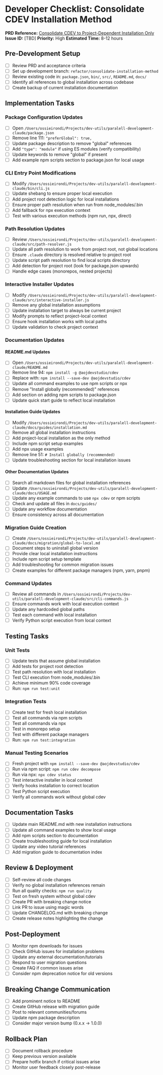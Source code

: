 # Developer Checklist: Consolidate CDEV Installation Method

**PRD Reference:** [Consolidate CDEV to Project-Dependent Installation Only](/Users/ossieirondi/Projects/dev-utils/paralell-development-claude/docs/prds/consolidate-installation-method.md)
**Issue ID:** [TBD]
**Priority:** High
**Estimated Time:** 8-12 hours

## Pre-Development Setup

- [ ] Review PRD and acceptance criteria
- [ ] Set up development branch: `refactor/consolidate-installation-method`
- [ ] Review existing code in: `package.json`, `bin/`, `src/`, `README.md`, `docs/`
- [ ] Identify all references to global installation across codebase
- [ ] Create backup of current installation documentation

## Implementation Tasks

### Package Configuration Updates

- [ ] Open `/Users/ossieirondi/Projects/dev-utils/paralell-development-claude/package.json`
- [ ] Remove line 111: `"preferGlobal": true,`
- [ ] Update package description to remove "global" references
- [ ] Add `"type": "module"` if using ES modules (verify compatibility)
- [ ] Update keywords to remove "global" if present
- [ ] Add example npm scripts section to package.json for local usage

### CLI Entry Point Modifications

- [ ] Modify `/Users/ossieirondi/Projects/dev-utils/paralell-development-claude/bin/cli.js`
- [ ] Update shebang to ensure proper local execution
- [ ] Add project root detection logic for local installations
- [ ] Ensure proper path resolution when run from node_modules/.bin
- [ ] Add fallback for npx execution context
- [ ] Test with various execution methods (npm run, npx, direct)

### Path Resolution Updates

- [ ] Review `/Users/ossieirondi/Projects/dev-utils/paralell-development-claude/src/path-resolver.js`
- [ ] Update all path resolution to work from project root, not global locations
- [ ] Ensure `.claude` directory is resolved relative to project root
- [ ] Update script path resolution to find local scripts directory
- [ ] Add detection for project root (look for package.json upwards)
- [ ] Handle edge cases (monorepos, nested projects)

### Interactive Installer Updates

- [ ] Modify `/Users/ossieirondi/Projects/dev-utils/paralell-development-claude/src/interactive-installer.js`
- [ ] Remove any global installation assumptions
- [ ] Update installation target to always be current project
- [ ] Modify prompts to reflect project-local context
- [ ] Ensure hook installation works with local paths
- [ ] Update validation to check project context

### Documentation Updates

#### README.md Updates

- [ ] Open `/Users/ossieirondi/Projects/dev-utils/paralell-development-claude/README.md`
- [ ] Remove line 94: `npm install -g @aojdevstudio/cdev`
- [ ] Replace with: `npm install --save-dev @aojdevstudio/cdev`
- [ ] Update all command examples to use npm scripts or npx
- [ ] Remove "Install globally (recommended)" references
- [ ] Add section on adding npm scripts to package.json
- [ ] Update quick start guide to reflect local installation

#### Installation Guide Updates

- [ ] Modify `/Users/ossieirondi/Projects/dev-utils/paralell-development-claude/docs/guides/installation.md`
- [ ] Remove all global installation instructions
- [ ] Add project-local installation as the only method
- [ ] Include npm script setup examples
- [ ] Add npx usage examples
- [ ] Remove line 51: `# Install globally (recommended)`
- [ ] Update troubleshooting section for local installation issues

#### Other Documentation Updates

- [ ] Search all markdown files for global installation references
- [ ] Update `/Users/ossieirondi/Projects/dev-utils/paralell-development-claude/docs/USAGE.md`
- [ ] Update any example commands to use `npx cdev` or npm scripts
- [ ] Check and update all files in `docs/guides/`
- [ ] Update any workflow documentation
- [ ] Ensure consistency across all documentation

### Migration Guide Creation

- [ ] Create `/Users/ossieirondi/Projects/dev-utils/paralell-development-claude/docs/migration/global-to-local.md`
- [ ] Document steps to uninstall global version
- [ ] Provide clear local installation instructions
- [ ] Include npm script setup template
- [ ] Add troubleshooting for common migration issues
- [ ] Create examples for different package managers (npm, yarn, pnpm)

### Command Updates

- [ ] Review all commands in `/Users/ossieirondi/Projects/dev-utils/paralell-development-claude/src/cli-commands.js`
- [ ] Ensure commands work with local execution context
- [ ] Update any hardcoded global paths
- [ ] Test each command with local installation
- [ ] Verify Python script execution from local context

## Testing Tasks

### Unit Tests

- [ ] Update tests that assume global installation
- [ ] Add tests for project root detection
- [ ] Test path resolution with local installation
- [ ] Test CLI execution from node_modules/.bin
- [ ] Achieve minimum 90% code coverage
- [ ] Run: `npm run test:unit`

### Integration Tests

- [ ] Create test for fresh local installation
- [ ] Test all commands via npm scripts
- [ ] Test all commands via npx
- [ ] Test in monorepo setup
- [ ] Test with different package managers
- [ ] Run: `npm run test:integration`

### Manual Testing Scenarios

- [ ] Fresh project with `npm install --save-dev @aojdevstudio/cdev`
- [ ] Run via npm script: `npm run cdev decompose`
- [ ] Run via npx: `npx cdev status`
- [ ] Test interactive installer in local context
- [ ] Verify hooks installation to correct location
- [ ] Test Python script execution
- [ ] Verify all commands work without global cdev

## Documentation Tasks

- [ ] Update main README.md with new installation instructions
- [ ] Update all command examples to show local usage
- [ ] Add npm scripts section to documentation
- [ ] Create troubleshooting guide for local installation
- [ ] Update any video tutorial references
- [ ] Add migration guide to documentation index

## Review & Deployment

- [ ] Self-review all code changes
- [ ] Verify no global installation references remain
- [ ] Run all quality checks: `npm run quality`
- [ ] Test on fresh system without global cdev
- [ ] Create PR with breaking change notice
- [ ] Link PR to issue using magic words
- [ ] Update CHANGELOG.md with breaking change
- [ ] Create release notes highlighting the change

## Post-Deployment

- [ ] Monitor npm downloads for issues
- [ ] Check GitHub issues for installation problems
- [ ] Update any external documentation/tutorials
- [ ] Respond to user migration questions
- [ ] Create FAQ if common issues arise
- [ ] Consider npm deprecation notice for old versions

## Breaking Change Communication

- [ ] Add prominent notice to README
- [ ] Create GitHub release with migration guide
- [ ] Post to relevant communities/forums
- [ ] Update npm package description
- [ ] Consider major version bump (0.x.x → 1.0.0)

## Rollback Plan

- [ ] Document rollback procedure
- [ ] Keep previous version available
- [ ] Prepare hotfix branch if critical issues arise
- [ ] Monitor user feedback closely post-release
